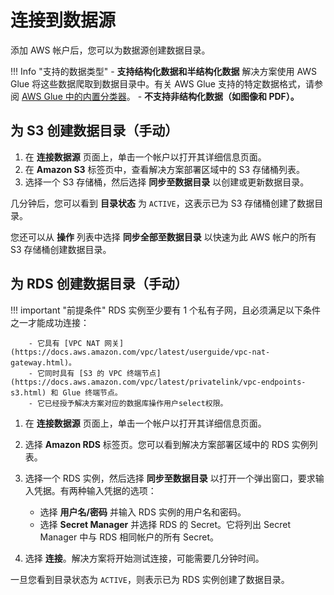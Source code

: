 # 连接到数据源

添加 AWS 帐户后，您可以为数据源创建数据目录。

!!! Info "支持的数据类型" - **支持结构化数据和半结构化数据** 解决方案使用 AWS Glue 将这些数据爬取到数据目录中。有关 AWS Glue 支持的特定数据格式，请参阅 [AWS Glue 中的内置分类器](https://docs.aws.amazon.com/glue/latest/dg/add-classifier.html)。 - **不支持非结构化数据（如图像和 PDF）。**

## 为 S3 创建数据目录（手动）

1. 在 **连接数据源** 页面上，单击一个帐户以打开其详细信息页面。
2. 在 **Amazon S3** 标签页中，查看解决方案部署区域中的 S3 存储桶列表。
3. 选择一个 S3 存储桶，然后选择 **同步至数据目录** 以创建或更新数据目录。

几分钟后，您可以看到 **目录状态** 为 `ACTIVE`，这表示已为 S3 存储桶创建了数据目录。

您还可以从 **操作** 列表中选择 **同步全部至数据目录** 以快速为此 AWS 帐户的所有 S3 存储桶创建数据目录。

## 为 RDS 创建数据目录（手动）

!!! important "前提条件"
RDS 实例至少要有 1 个私有子网，且必须满足以下条件之一才能成功连接：

        - 它具有 [VPC NAT 网关](https://docs.aws.amazon.com/vpc/latest/userguide/vpc-nat-gateway.html)。
        - 它同时具有 [S3 的 VPC 终端节点](https://docs.aws.amazon.com/vpc/latest/privatelink/vpc-endpoints-s3.html) 和 Glue 终端节点。
        - 它已经授予解决方案对应的数据库操作用户select权限。

1. 在 **连接数据源** 页面上，单击一个帐户以打开其详细信息页面。
2. 选择 **Amazon RDS** 标签页。您可以看到解决方案部署区域中的 RDS 实例列表。
3. 选择一个 RDS 实例，然后选择 **同步至数据目录** 以打开一个弹出窗口，要求输入凭据。有两种输入凭据的选项：

   - 选择 **用户名/密码** 并输入 RDS 实例的用户名和密码。
   - 选择 **Secret Manager** 并选择 RDS 的 Secret。它将列出 Secret Manager 中与 RDS 相同帐户的所有 Secret。

4. 选择 **连接**。解决方案将开始测试连接，可能需要几分钟时间。

一旦您看到目录状态为 `ACTIVE`，则表示已为 RDS 实例创建了数据目录。
